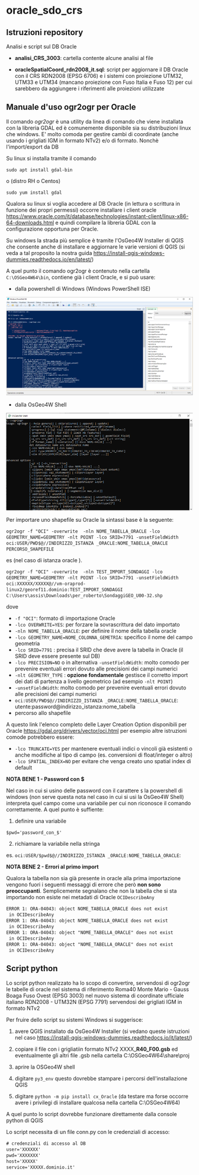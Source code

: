 # oracle_sdo_crs

Istruzioni repository
-----------------------------------------------------------------------

Analisi e script sul DB Oracle

- **analisi_CRS_3003**: cartella contente alcune analisi al file 

- **oracleSpatialCoord_rdn2008_it.sql**: script per aggiornare il DB Oracle con il CRS RDN2008 (EPSG 6706) e i sistemi con proiezione UTM32, UTM33 e UTM34 
(mancano proiezione con Fuso Italia e Fuso 12) per cui sarebbero da aggiungere i riferimenti alle proiezioni utilizzate



Manuale d'uso ogr2ogr per Oracle
-----------------------------------------------------------------------

Il comando *ogr2ogr* è una utility da linea di comando che viene installata con la libreria GDAL ed è comunemente disponibile sia su distribuzioni linux che windows. E' molto comoda per gestire cambi di coordinate (anche usando i grigliati IGM in formato NTv2) e/o di formato. Nonchè l'import/export da DB 

Su linux si installa tramite il comando 
    
```   
sudo apt install gdal-bin
```
o (distro RH o Centos) 
```
sudo yum install gdal
```

Qualora su linux si voglia accedere al DB Oracle (in lettura o scrittura in funzione dei propri permessi) occorre installare i client oracle https://www.oracle.com/it/database/technologies/instant-client/linux-x86-64-downloads.html e quindi compilare la libreria GDAL con la configurazione opportuna per Oracle. 


Su windows la strada più semplice è tramite l'OsGeo4W Installer di QGIS che consente anche di installare e aggiornare le varie versioni di QGIS (si veda a tal proposito la nostra guida https://install-qgis-windows-dummies.readthedocs.io/en/latest/)


A quel punto il comando ogr2ogr è contenuto nella cartella `C:\OSGeo4W64\bin`, contiene già i client Oracle, e si può usare:

- dalla powershell di Windows (Windows PowerShell ISE)

![wp](/img/windows_powershell.PNG)

- dalla OsGeo4W Shell 

![wp](/img/osgeo_shell.PNG)


Per importare uno shapefile su Oracle la sintassi base è la seguente:

```
ogr2ogr -f "OCI" -overwrite  -nln NOME_TABELLA_ORACLE -lco GEOMETRY_NAME=GEOMETRY -nlt POINT -lco SRID=7791 -unsetFieldWidth oci:USER/PWD$@//INDIRIZZO_ISTANZA _ORACLE:NOME_TABELLA_ORACLE PERCORSO_SHAPEFILE
```

es (nel caso di istanza oracle ). 

```
ogr2ogr -f "OCI" -overwrite  -nln TEST_IMPORT_SONDAGGI -lco GEOMETRY_NAME=GEOMETRY -nlt POINT -lco SRID=7791 -unsetFieldWidth oci:XXXXXX/XXXXX@//vm-oraprod-linux2/georef11.dominio:TEST_IMPORT_SONDAGGI C:\Users\assis\Downloads\per_roberto\SondaggiGEO_U00-32.shp
```

dove
- `-f "OCI"`: formato di importazione Oracle
- `-lco OVERWRITE=YES`: per forzare la sovrascrittura del dato importato
- `-nln NOME_TABELLA_ORACLE`: per definire il nome della tabella oracle
- `-lco GEOMETRY_NAME=NOME_COLONNA_GEMETRIA`: specifico il nome del campo geometria
- `-lco SRID=7791` : precisa il SRID che deve avere la tabella in Oracle (il SRID deve essere presente sul DB)
- `-lco PRECISION=NO` o in alternativa `-unsetFieldWidth`: molto comodo per prevenire eventuali errori dovuto alle precisioni dei campi numerici
- `-nlt GEOMETRY_TYPE` : **opzione fondamentale** gestisce il corretto import dei dati di partenza a livello geometrico (ad esempio `-nlt POINT`)
- `-unsetFieldWidth`: molto comodo per prevenire eventuali errori dovuto alle precisioni dei campi numerici
- `oci:USER/PWD$@//INDIRIZZO_ISTANZA _ORACLE:NOME_TABELLA_ORACLE`: utente:password@indirizzo_istanza:nome_tabella
- percorso allo shapefile

A questo link l'elenco completo delle Layer Creation Option disponibili per Oracle https://gdal.org/drivers/vector/oci.html per esempio altre istruzioni comode potrebbero essere: 
- `-lco TRUNCATE=YES` per mantenere eventuali indici o vincoli già esistenti o anche modifiche al tipo di campo (es. conversioni di float/integer o altro)
- `-lco SPATIAL_INDEX=NO` per evitare che venga creato uno spatial index di default

**NOTA BENE 1 - Password con $**

Nel caso in cui si usino delle password con il carattere `$` la powershell di windows (non serve questa nota nel caso in cui si usi la OsGeo4W Shell) interpreta quel campo come una variabile per cui non riconosce il comando correttamente. A quel punto è suffiente:

1) definire una variabile 

```
$pwd='password_con_$'
```

2) richiamare la variabile nella stringa 

es. `oci:USER/$pwd$@//INDIRIZZO_ISTANZA _ORACLE:NOME_TABELLA_ORACLE`: 


**NOTA BENE 2 - Errori al primo import**

Qualora la tabella non sia già presente in oracle alla prima importazione vengono fuori i seguenti messaggi di errore che però **non sono preoccupanti**. Semplicemente segnalano che non la tabella che si sta importando non esiste nei metadati di Oracle `OCIDescribeAny`

```
ERROR 1: ORA-04043: object NOME_TABELLA_ORACLE does not exist
 in OCIDescribeAny
ERROR 1: ORA-04043: object NOME_TABELLA_ORACLE does not exist
 in OCIDescribeAny
ERROR 1: ORA-04043: object "NOME_TABELLA_ORACLE" does not exist
 in OCIDescribeAny
ERROR 1: ORA-04043: object "NOME_TABELLA_ORACLE" does not exist
 in OCIDescribeAny
 ```


Script python
-----------------------------------------------------------------------

Lo script python realizzato ha lo scopo di convertire, servendosi di ogr2ogr le tabelle di oracle nel sistema di riferimento Roma40 Monte Mario - Gauss Boaga Fuso Ovest (EPSG 3003) nel nuovo sistema di coordinate ufficiale italiano RDN2008 - UTM32N (EPSG 7791) servendosi dei grigliati IGM in formato NTv2

Per fruire dello script su sistemi Windows si suggerisce:

1) avere QGIS installato da OsGeo4W Installer (si vedano queste istruzioni nel caso https://install-qgis-windows-dummies.readthedocs.io/it/latest/)

2) copiare il file con i grigliatiin formato NTv2 XXXX_**R40_F00.gsb** ed eventualmente gli altri file .gsb nella cartella C:\\OSGeo4W64\\share\\proj

3) aprire la OSGeo4W shell 

4) digitare `py3_env` questo dovrebbe stampare i percorsi dell'installazione QGIS

5) digitare `python -m pip install cx_Oracle` (da testare ma forse occorre avere i privilegi di installare qualcosa nella cartella C:\OSGeo4W64)

A quel punto lo script dovrebbe funzionare direttamente dalla console python di QGIS

Lo script necessita di un file conn.py con le credenziali di accesso:

```
# credenziali di accesso al DB
user='XXXXXX'
pwd='XXXXXXX'
host='XXXXX'
service='XXXXX.dominio.it'

```
